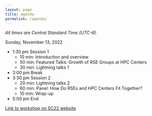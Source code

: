 ```yaml
---
layout: page
title: Agenda
permalink: /agenda/
---
```


*All times are Central Standard Time (UTC-6).*

Sunday, November 13, 2022

- 1:30 pm Session 1
    - 10 min:  Introduction and overview
    - 50 min:  Featured Talks:  Growth of RSE Groups at HPC Centers
    - 30 min:  Lightning talks 1
- 3:00 pm Break
- 3:30 pm Session 2
    - 20 min:  Lightning talks 2
    - 60 min:  Panel:  How Do RSEs and HPC Centers Fit Together?
    - 10 min:  Wrap-up
- 5:00 pm End

[Link to workshop on SC22 website](https://sc22.supercomputing.org/presentation/?id=wksp132&sess=sess130)

